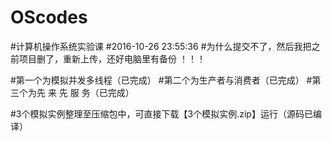 ﻿# OScodes
#计算机操作系统实验课
#2016-10-26 23:55:36 
#为什么提交不了，然后我把之前项目删了，重新上传，还好电脑里有备份 ！！！

#第一个为模拟并发多线程（已完成）
#第二个为生产者与消费者（已完成）
#第三个为先 来 先 服 务（已完成）

#3个模拟实例整理至压缩包中，可直接下载【3个模拟实例.zip】运行（源码已编译）